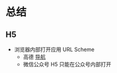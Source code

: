 # 总结

## H5

- 浏览器内部打开应用 URL Scheme
  - 高德 <a href="androidamap://navi?sourceApplication=appname&amp;poiname=fangheng&amp;lat=36.547901&amp;lon=104.258354&amp;dev=1&amp;style=2">导航</a>
  - 微信公众号 H5 只能在公众号内部打开
